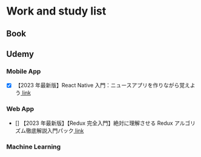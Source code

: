 # Work and study list

## Book

## Udemy

### Mobile App

- [x] 【2023 年最新版】React Native 入門：ニュースアプリを作りながら覚えよう[ link ](https://www.udemy.com/course/react-native-first-step/)

### Web App

- [] 【2023 年最新版】【Redux 完全入門】絶対に理解させる Redux アルゴリズム徹底解説入門パック[ link](https://www.udemy.com/course/react-native-first-step/)

### Machine Learning
